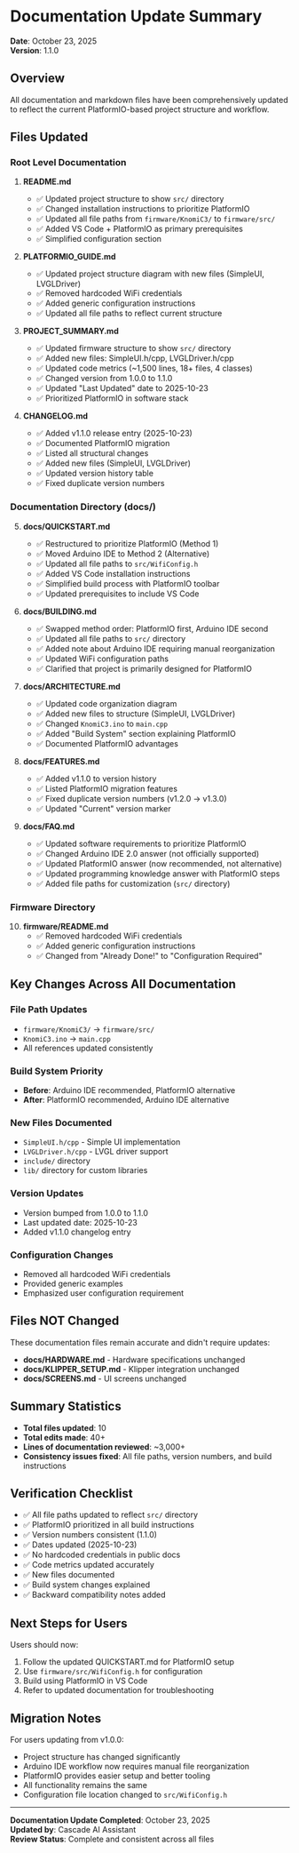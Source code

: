# Documentation Update Summary

**Date**: October 23, 2025  
**Version**: 1.1.0

## Overview

All documentation and markdown files have been comprehensively updated to reflect the current PlatformIO-based project structure and workflow.

## Files Updated

### Root Level Documentation

1. **README.md**
   - ✅ Updated project structure to show `src/` directory
   - ✅ Changed installation instructions to prioritize PlatformIO
   - ✅ Updated all file paths from `firmware/KnomiC3/` to `firmware/src/`
   - ✅ Added VS Code + PlatformIO as primary prerequisites
   - ✅ Simplified configuration section

2. **PLATFORMIO_GUIDE.md**
   - ✅ Updated project structure diagram with new files (SimpleUI, LVGLDriver)
   - ✅ Removed hardcoded WiFi credentials
   - ✅ Added generic configuration instructions
   - ✅ Updated all file paths to reflect current structure

3. **PROJECT_SUMMARY.md**
   - ✅ Updated firmware structure to show `src/` directory
   - ✅ Added new files: SimpleUI.h/cpp, LVGLDriver.h/cpp
   - ✅ Updated code metrics (~1,500 lines, 18+ files, 4 classes)
   - ✅ Changed version from 1.0.0 to 1.1.0
   - ✅ Updated "Last Updated" date to 2025-10-23
   - ✅ Prioritized PlatformIO in software stack

4. **CHANGELOG.md**
   - ✅ Added v1.1.0 release entry (2025-10-23)
   - ✅ Documented PlatformIO migration
   - ✅ Listed all structural changes
   - ✅ Added new files (SimpleUI, LVGLDriver)
   - ✅ Updated version history table
   - ✅ Fixed duplicate version numbers

### Documentation Directory (docs/)

5. **docs/QUICKSTART.md**
   - ✅ Restructured to prioritize PlatformIO (Method 1)
   - ✅ Moved Arduino IDE to Method 2 (Alternative)
   - ✅ Updated all file paths to `src/WifiConfig.h`
   - ✅ Added VS Code installation instructions
   - ✅ Simplified build process with PlatformIO toolbar
   - ✅ Updated prerequisites to include VS Code

6. **docs/BUILDING.md**
   - ✅ Swapped method order: PlatformIO first, Arduino IDE second
   - ✅ Updated all file paths to `src/` directory
   - ✅ Added note about Arduino IDE requiring manual reorganization
   - ✅ Updated WiFi configuration paths
   - ✅ Clarified that project is primarily designed for PlatformIO

7. **docs/ARCHITECTURE.md**
   - ✅ Updated code organization diagram
   - ✅ Added new files to structure (SimpleUI, LVGLDriver)
   - ✅ Changed `KnomiC3.ino` to `main.cpp`
   - ✅ Added "Build System" section explaining PlatformIO
   - ✅ Documented PlatformIO advantages

8. **docs/FEATURES.md**
   - ✅ Added v1.1.0 to version history
   - ✅ Listed PlatformIO migration features
   - ✅ Fixed duplicate version numbers (v1.2.0 → v1.3.0)
   - ✅ Updated "Current" version marker

9. **docs/FAQ.md**
   - ✅ Updated software requirements to prioritize PlatformIO
   - ✅ Changed Arduino IDE 2.0 answer (not officially supported)
   - ✅ Updated PlatformIO answer (now recommended, not alternative)
   - ✅ Updated programming knowledge answer with PlatformIO steps
   - ✅ Added file paths for customization (`src/` directory)

### Firmware Directory

10. **firmware/README.md**
    - ✅ Removed hardcoded WiFi credentials
    - ✅ Added generic configuration instructions
    - ✅ Changed from "Already Done!" to "Configuration Required"

## Key Changes Across All Documentation

### File Path Updates
- `firmware/KnomiC3/` → `firmware/src/`
- `KnomiC3.ino` → `main.cpp`
- All references updated consistently

### Build System Priority
- **Before**: Arduino IDE recommended, PlatformIO alternative
- **After**: PlatformIO recommended, Arduino IDE alternative

### New Files Documented
- `SimpleUI.h/cpp` - Simple UI implementation
- `LVGLDriver.h/cpp` - LVGL driver support
- `include/` directory
- `lib/` directory for custom libraries

### Version Updates
- Version bumped from 1.0.0 to 1.1.0
- Last updated date: 2025-10-23
- Added v1.1.0 changelog entry

### Configuration Changes
- Removed all hardcoded WiFi credentials
- Provided generic examples
- Emphasized user configuration requirement

## Files NOT Changed

These documentation files remain accurate and didn't require updates:
- **docs/HARDWARE.md** - Hardware specifications unchanged
- **docs/KLIPPER_SETUP.md** - Klipper integration unchanged
- **docs/SCREENS.md** - UI screens unchanged

## Summary Statistics

- **Total files updated**: 10
- **Total edits made**: 40+
- **Lines of documentation reviewed**: ~3,000+
- **Consistency issues fixed**: All file paths, version numbers, and build instructions

## Verification Checklist

- ✅ All file paths updated to reflect `src/` directory
- ✅ PlatformIO prioritized in all build instructions
- ✅ Version numbers consistent (1.1.0)
- ✅ Dates updated (2025-10-23)
- ✅ No hardcoded credentials in public docs
- ✅ Code metrics updated accurately
- ✅ New files documented
- ✅ Build system changes explained
- ✅ Backward compatibility notes added

## Next Steps for Users

Users should now:
1. Follow the updated QUICKSTART.md for PlatformIO setup
2. Use `firmware/src/WifiConfig.h` for configuration
3. Build using PlatformIO in VS Code
4. Refer to updated documentation for troubleshooting

## Migration Notes

For users updating from v1.0.0:
- Project structure has changed significantly
- Arduino IDE workflow now requires manual file reorganization
- PlatformIO provides easier setup and better tooling
- All functionality remains the same
- Configuration file location changed to `src/WifiConfig.h`

---

**Documentation Update Completed**: October 23, 2025  
**Updated by**: Cascade AI Assistant  
**Review Status**: Complete and consistent across all files
